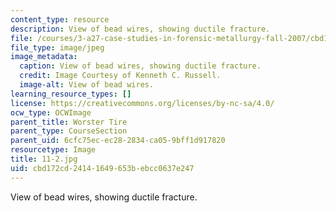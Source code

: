 ```yaml
---
content_type: resource
description: View of bead wires, showing ductile fracture.
file: /courses/3-a27-case-studies-in-forensic-metallurgy-fall-2007/cbd172cd24141649653bebcc0637e247_11-2.jpg
file_type: image/jpeg
image_metadata:
  caption: View of bead wires, showing ductile fracture.
  credit: Image Courtesy of Kenneth C. Russell.
  image-alt: View of bead wires.
learning_resource_types: []
license: https://creativecommons.org/licenses/by-nc-sa/4.0/
ocw_type: OCWImage
parent_title: Worster Tire
parent_type: CourseSection
parent_uid: 6cfc75ec-ec28-2834-ca05-9bff1d917820
resourcetype: Image
title: 11-2.jpg
uid: cbd172cd-2414-1649-653b-ebcc0637e247
---
```

View of bead wires, showing ductile fracture.